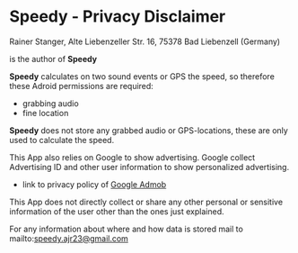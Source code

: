 # Speedy  -  Privacy Disclaimer

Rainer Stanger,  Alte Liebenzeller Str. 16,  75378 Bad Liebenzell (Germany)

is the author of **Speedy**

**Speedy** calculates on two sound events or GPS  the speed, so therefore these Adroid permissions are required:
- grabbing audio
- fine location

**Speedy** does not store any grabbed audio or GPS-locations, these are only used to calculate the speed. 

This App also relies on Google to show advertising. Google collect Advertising ID and other user information to show personalized advertising. 
- link to privacy policy of [Google Admob](https://policies.google.com/technologies/partner-sites)

This App does not directly collect or share any other personal or sensitive information of the user other than the ones just explained.

For any information about where and how data is stored  mail to mailto:speedy.ajr23@gmail.com